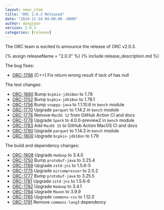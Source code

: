 ```yaml
---
layout: news_item
title: "ORC 2.0.3 Released"
date: "2024-11-14 04:00:00 -0800"
author: dongjoon
version: 2.0.3
categories: [release]
---
```


The ORC team is excited to announce the release of ORC v2.0.3.

{% assign releaseName = "2.0.3" %}
{% include release_description.md %}

The bug fixes:
- [ORC-1796]({{site.jira}}/ORC-1796) [C++] Fix return wrong result if lack of has null

The test changes:
- [ORC-1680]({{site.jira}}/ORC-1680) Bump `bcpkix-jdk18on` to 1.78
- [ORC-1702]({{site.jira}}/ORC-1702) Bump `bcpkix-jdk18on` to 1.78.1
- [ORC-1756]({{site.jira}}/ORC-1756) Bump `snappy-java` to 1.1.10.6 in `bench` module
- [ORC-1770]({{site.jira}}/ORC-1770) Upgrade `parquet` to 1.14.2 in `bench` module
- [ORC-1776]({{site.jira}}/ORC-1776) Remove `MacOS 12` from GitHub Action CI and docs
- [ORC-1778]({{site.jira}}/ORC-1778) Upgrade `Spark` to 4.0.0-preview2 in `bench` module
- [ORC-1783]({{site.jira}}/ORC-1783) Add `MacOS 15` to GitHub Action MacOS CI and docs
- [ORC-1790]({{site.jira}}/ORC-1790) Upgrade `parquet` to 1.14.3 in `bench` module
- [ORC-1800]({{site.jira}}/ORC-1800) Upgrade `bcpkix-jdk18on` to 1.79

The build and dependency changes:
- [ORC-1608]({{site.jira}}/ORC-1608) Upgrade `Hadoop` to 3.4.0
- [ORC-1750]({{site.jira}}/ORC-1750) Bump `protobuf-java` to 3.25.4
- [ORC-1769]({{site.jira}}/ORC-1769) Upgrade `zstd-jni` to 1.5.6-5
- [ORC-1775]({{site.jira}}/ORC-1775) Upgrade `aircompressor` to 2.0.2
- [ORC-1777]({{site.jira}}/ORC-1777) Bump `protobuf-java` to 3.25.5
- [ORC-1781]({{site.jira}}/ORC-1781) Upgrade `zstd-jni` to 1.5.6-6
- [ORC-1782]({{site.jira}}/ORC-1782) Upgrade `Hadoop` to 3.4.1
- [ORC-1784]({{site.jira}}/ORC-1784) Upgrade `Maven` to 3.9.9
- [ORC-1785]({{site.jira}}/ORC-1785) Upgrade `commons-csv` to 1.12.0
- [ORC-1791]({{site.jira}}/ORC-1791) Remove `commons-lang3` dependency
